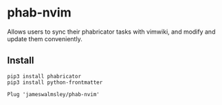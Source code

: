 # phab-nvim

Allows users to sync their phabricator tasks with vimwiki, and modify and update them conveniently.


## Install

```
pip3 install phabricator
pip3 install python-frontmatter

Plug 'jameswalmsley/phab-nvim'
```

